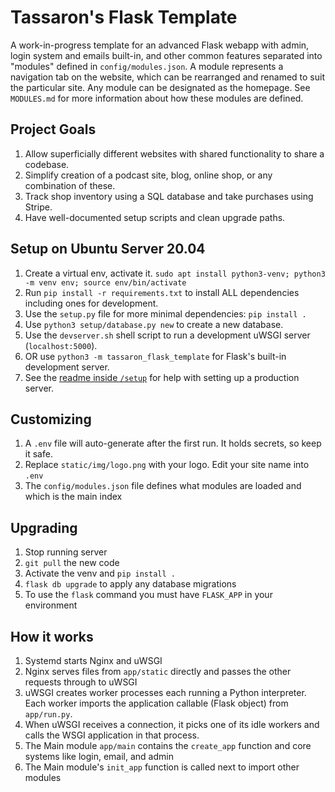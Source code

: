 # Tassaron's Flask Template

A work-in-progress template for an advanced Flask webapp with admin, login system and emails built-in, and other common features separated into "modules" defined in `config/modules.json`. A module represents a navigation tab on the website, which can be rearranged and renamed to suit the particular site. Any module can be designated as the homepage. See `MODULES.md` for more information about how these modules are defined.

## Project Goals

1. Allow superficially different websites with shared functionality to share a codebase.
1. Simplify creation of a podcast site, blog, online shop, or any combination of these.
1. Track shop inventory using a SQL database and take purchases using Stripe.
1. Have well-documented setup scripts and clean upgrade paths.

## Setup on Ubuntu Server 20.04

1. Create a virtual env, activate it.
  `sudo apt install python3-venv; python3 -m venv env; source env/bin/activate`
1. Run `pip install -r requirements.txt` to install ALL dependencies including ones for development.
1. Use the `setup.py` file for more minimal dependencies: `pip install .`
1. Use `python3 setup/database.py new` to create a new database.
1. Use the `devserver.sh` shell script to run a development uWSGI server (`localhost:5000`).
1. OR use `python3 -m tassaron_flask_template` for Flask's built-in development server.
1. See the [readme inside `/setup`](setup/README.md) for help with setting up a production server.

## Customizing

1. A `.env` file will auto-generate after the first run. It holds secrets, so keep it safe.
1. Replace `static/img/logo.png` with your logo. Edit your site name into `.env`
1. The `config/modules.json` file defines what modules are loaded and which is the main index

## Upgrading

1. Stop running server
1. `git pull` the new code
1. Activate the venv and `pip install .`
1. `flask db upgrade` to apply any database migrations
1. To use the `flask` command you must have `FLASK_APP` in your environment

## How it works

1. Systemd starts Nginx and uWSGI
1. Nginx serves files from `app/static` directly and passes the other requests through to uWSGI
1. uWSGI creates worker processes each running a Python interpreter. Each worker imports the application callable (Flask object) from `app/run.py`.
1. When uWSGI receives a connection, it picks one of its idle workers and calls the WSGI application in that process.
1. The Main module `app/main` contains the `create_app` function and core systems like login, email, and admin
1. The Main module's `init_app` function is called next to import other modules
